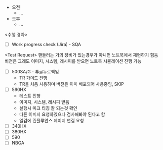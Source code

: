 - 오전
	- ...
- 오후
	- ...

<수행 경과>
- [ ] Work progress check (Jira) - SQA

\<Test Request>
핸들러는 거의 장비가 있는경우가 아니면 노트북에서 재현하기 힘듬
비전은 그래도 이미지, 시스템, 레시피를 받으면 노트북 시뮬레이션 진행 가능
- [ ] 500SA/G - 투굴두르책임
	- TR 가이드 진행
	- TR을 처음 사용하며 버전은 이미 배포되어 사용중임, SKIP
- [ ] 560HX
	- 테스트 진행
	- 이미지, 시스템, 레시피 받음
	- 실행시 마크 티칭 잘 되는것 확인
	- 다른 이미지 요청하였으나 검사해봐야 된다고 함
	- 일감에 컨플루언스 페이지 연결 요청
- [ ] 340HX
- [ ] 380HX
- [ ] 590
- [ ] NBGA